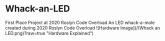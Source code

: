 # Whack-an-LED
First Place Project at 2020 Roslyn Code Overload
An LED whack-a-mole created during 2020 Roslyn Code Overload
![Hardware Image](/(Whack an LED.png)?raw=true "Hardware Explained")
